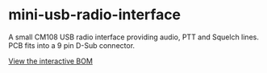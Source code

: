 # mini-usb-radio-interface
A small CM108 USB radio interface providing audio, PTT and Squelch lines. PCB fits into a 9 pin D-Sub connector.

[View the interactive BOM](https://htmlpreview.github.io/?https://github.com/robinolejnik/mini-usb-radio-interface/blob/master/ibom.html)
